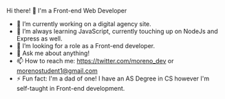 Hi there! 👋
I'm a Front-end Web Developer

- 🔭 I’m currently working on a digital agency site.
- 🌱 I’m always learning JavaScript, currently touching up on NodeJs and Express as well.
- 👯 I’m looking for a role as a Front-end developer.
- 💬 Ask me about anything!
- 📫 How to reach me: https://twitter.com/moreno_dev or morenostudent1@gmail.com
- ⚡ Fun fact: I'm a dad of one! I have an AS Degree in CS however I'm self-taught in Front-end development.

